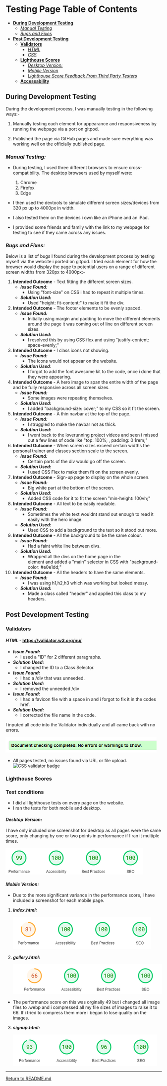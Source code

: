 # Testing Page Table of Contents
* [**During Development Testing**](#during-development-testing)
    * [*Manual Testing*](#manual-testing)
    * [*Bugs and Fixes*](#bugs-and-fixes)
* [**Post Development Testing**](#post-development-testing)
  * [**Validators**](#validators)
      * [*HTML*](#html---httpsvalidatorw3orgnu)
      * [*CSS*](#css---httpsjigsaww3orgcss-validator)
  * [**Lighthouse Scores**](#lighthouse-scores)
      * [*Desktop Version:*](#desktop-version)
      * [*Mobile Version*](#mobile-version)
      * [*Lighthouse Score Feedback From Third Party Testers*](#lighthouse-score-feedback-from-third-party-testers)
  * [**Accessability**](#accessability)

## **During Development Testing**
During the development process, I was manually testing in the following ways:-

1. Manually testing each element for appearance and responsiveness by running the webpage via a port on gitpod.
    
1. Published the page via GitHub pages and made sure everything was working well on the officially published page.

### ***Manual Testing:***
* During testing, I used three different browsers to ensure cross-compatibility. The desktop browsers used by myself were:

  1. Chrome
  2. Firefox
  3. Edge

* I then used the devtools to simulate different screen sizes/devices from 320 px up to 4000px in width. 
* I also tested them on the devices i own like an iPhone and an iPad.
* I provided some friends and family with the link to my webpage for testing to see if they came across any issues.

### ***Bugs and Fixes:***

Below is a list of bugs I found during the development process by testing myself via the website i ported on gitpod. I tried each element for how the browser would display the page to potential users on a range of different screen widths from 320px to 4000px:-

1. **Intended Outcome** - Text fitting the different screen sizes.
    * ***Issue Found:*** 
        * Using "font-size" on CSS i had to repeat it multiple times.
    * ***Solution Used:*** 
        * Used "height: fit-content;" to make it fit the div.
1. **Intended Outcome** - The footer elements to be evenly spaced.
    * ***Issue Found:*** 
        * Initially using margin and padding to move the different elements around the page it was coming out of line on different screen sizes.
    * ***Solution Used:***    
        * I resolved this by using CSS flex and using "justify-content: space-evenly;"
1. **Intended Outcome** - I class icons not showing.
    * ***Issue Found:*** 
        * The icons would not appear on the website.
    * ***Solution Used***:
        * I forgot to add the font awesome kit to the code, once i done that they were appearing.
1. **Intended Outcome** - A hero image to span the entire width of the page and be fully responsive across all screen sizes.
    * ***Issue Found:*** 
        * Some images were repeating themselves.
    * ***Solution Used:*** 
        * I added "background-size: cover;" to my CSS so it fit the screen.
1. **Intended Outcome** - A thin navbar at the top of the page.
    * ***Issue Found:*** 
        * I struggled to make the navbar not as thick.
    * ***Solution Used:***
        * I went back to the loverunning project videos and seen i missed out a few lines of code like "top: 100%; , padding: 0 1rem;"
1. **Intended Outcome** - When screen sizes exceed certain widths the personal trainer and classes section scale to the screen.
    * ***Issue Found:***
        * Certain parts of the div would go off the screen.
    * ***Solution Used:***
        * I used CSS Flex to make them fit on the screen evenly.
1. **Intended Outcome** - Sign-up page to display on the whole screen.
    * ***Issue Found:***
        * Big white part at the bottom of the screen.
    * ***Solution Used:***
        * Added CSS code for it to fit the screen "min-height: 100vh;"
1. **Intended Outcome** - All text to be easily readable.
    * ***Issue Found:***
        * Sometimes the white text wouldnt stand out enough to read it easily with the hero image.
    * ***Solution Used:***
        * Used CSS to add a background to the text so it stood out more.
1. **Intended Outcome** - All the background to be the same colour.
    * ***Issue Found:***
        * Had a faint white line between divs.
    * ***Solution Used:***
        * Wrapped all the divs on the home page in the <main> element and added a "main" selector in CSS with "background-color: #e0e1dd;"
1. **Intended Outcome** - All the headers to have the same elements.
    * ***Issue Found:***
        * I was using h1,h2,h3 which was working but looked messy.
    * ***Solution Used:***
        * Made a class called "header" and applied this class to my headers.

## **Post Development Testing**
### **Validators**

#### ***HTML*** - https://validator.w3.org/nu/
* ***Issue Found:***
    * I used a "ID" for 2 different paragraphs.
* ***Solution Used:***
    * I changed the ID to a Class Selector.
* ***Issue Found:***
    * I had a /div that was unneeded.
* ***Solution Used:***
    * I removed the unneeded /div
* ***Issue Found:***
    * I had a favicon file with a space in and i forgot to fix it in the codes href.
* ***Solution Used:***
    * I corrected the file name in the code.

I inputed all code into the Validator individually and all came back with no errors.

![W3C markup validator](docs/images/w3c-validator.png)

* All pages tested, no issues found via URL or file upload.\
![CSS validator badge](https://jigsaw.w3.org/css-validator/images/vcss)

### **Lighthouse Scores**
### **Test conditions**
* I did all lighthouse tests on every page on the website.
* I ran the tests for both mobile and desktop.
#### ***Desktop Version:***
I have only included one screenshot for desktop as all pages were the same score, only changing by one or two points in performance if I ran it multiple times. 

![Desktop Lighthouse Score](docs/images/lighthouse-desktop.png)

#### ***Mobile Version:***

* Due to the more significant variance in the performance score, I have included a screenshot for each mobile page.

1. ***index.html:***

    ![Mobile Lighthouse Score for index.html](docs/images/lighthouse-mobile-homepage.png) 

2. ***gallery.html:***

    ![Mobile Lighthouse Score for gallery.html](docs/images/lighthouse-mobile-gallery.png)
* The performance score on this was orginally 49 but i changed all image files to .webp and i compressed all my file sizes of images to raise it to 66. If i tried to compress them more i began to lose quality on the images.

3. ***signup.html:***

    ![Mobile Lighthouse Score for signup.html](docs/images/lighthouse-mobile-signup.png)
***
[Return to README.md](README.md)